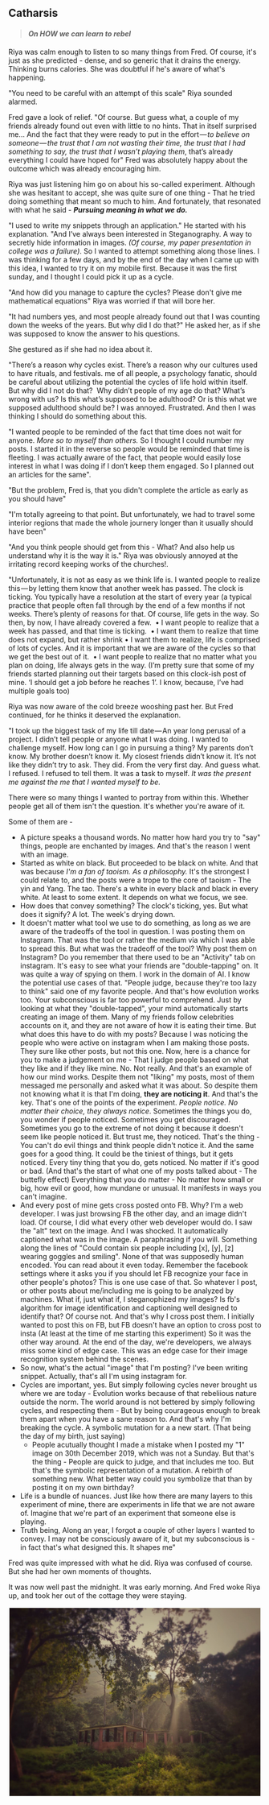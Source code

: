 ## Catharsis
> #### *On HOW we can learn to rebel*


Riya was calm enough to listen to so many things from Fred. Of course, it's just as she predicted - dense, and so generic that it drains the energy. Thinking burns calories. She was doubtful if he's aware of what's happening. 

"You need to be careful with an attempt of this scale" Riya sounded alarmed. 

Fred gave a look of relief. "Of course. But guess what, a couple of my friends already found out even with little to no hints. That in itself surprised me… And the fact that they were ready to put in the effort — *to believe on someone — the trust that I am not wasting their time, the trust that I had something to say, the trust that I wasn’t playing them*, that’s already everything I could have hoped for" Fred was absolutely happy about the outcome which was already encouraging him. 

Riya was just listening him go on about his so-called experiment. Although she was hesitant to accept, she was quite sure of one thing - That he tried doing something that meant so much to him. And fortunately, that resonated with what he said - ***Pursuing meaning in what we do.***

"I used to write my snippets through an application." He started with his explanation. "And I’ve always been interested in Steganography. A way to secretly hide information in images. *(Of course, my paper presentation in college was a failure)*. So I wanted to attempt something along those lines. I was thinking for a few days, and by the end of the day when I came up with this idea, I wanted to try it on my mobile first. Because it was the first sunday, and I thought I could pick it up as a cycle.  

"And how did you manage to capture the cycles? Please don't give me mathematical equations" Riya was worried if that will bore her. 

"It had numbers yes, and most people already found out that I was counting down the weeks of the years. But why did I do that?" He asked her, as if she was supposed to know the answer to his questions. 

She gestured as if she had no idea about it.

"There’s a reason why cycles exist. There’s a reason why our cultures used to have rituals, and festivals. me of all people, a psychology fanatic, should be careful about utilizing the potential the cycles of life hold within itself. 
But why did I not do that? 
Why didn’t people of my age do that? What’s wrong with us? Is this what’s supposed to be adulthood? Or is this what we supposed adulthood should be? I was annoyed. Frustrated. And then I was thinking I should do something about this. 


"I wanted people to be reminded of the fact that time does not wait for anyone. *More so to myself than others.* So I thought I could number my posts. I started it in the reverse so people would be reminded that time is fleeting. I was actually aware of the fact, that people would easily lose interest in what I was doing if I don’t keep them engaged. So I planned out an articles for the same".

"But the problem, Fred is, that you didn't complete the article as early as you should have"

"I'm totally agreeing to that point. But unfortunately, we had to travel some interior regions that made the whole journery longer than it usually should have been"

"And you think people should get from this - What? And also help us understand why it is the way it is." Riya was obviously annoyed at the irritating record keeping works of the churches!. 

"Unfortunately, it is not as easy as we think life is. I wanted people to realize this — by letting them know that another week has passed. The clock is ticking. You typically have a resolution at the start of every year (a typical practice that people often fall through by the end of a few months if not weeks. There’s plenty of reasons for that. Of course, life gets in the way. So then, by now, I have already covered a few. 
	• I want people to realize that a week has passed, and that time is ticking. 
	• I want them to realize that time does not expand, but rather shrink
	• I want them to realize, life is comprised of lots of cycles. And it is important that we are aware of the cycles so that we get the best out of it. 
	• I want people to realize that no matter what you plan on doing, life always gets in the way. (I’m pretty sure that some of my friends started planning out their targets based on this clock-ish post of mine. ‘I should get a job before he reaches 1’. I know, because, I’ve had multiple goals too)

Riya was now aware of the cold breeze wooshing past her. But Fred continued, for he thinks it deserved the explanation. 

"I took up the biggest task of my life till date — An year long perusal of a project. I didn’t tell people or anyone what I was doing. I wanted to challenge myself. How long can I go in pursuing a thing? My parents don’t know. My brother doesn’t know it. My closest friends didn’t know it. It’s not like they didn’t try to ask. They did. From the very first day. And guess what. I refused. I refused to tell them. It was a task to myself. *It was the present me against the me that I wanted myself to be.*

There were so many things I wanted to portray from within this. Whether people get all of them isn't the question. It's whether you're aware of it.  

Some of them are -  
- A picture speaks a thousand words. No matter how hard you try to "say" things, people are enchanted by images. And that's the reason I went with an image.  
- Started as white on black. But proceeded to be black on white. And that was because *I'm a fan of taoism. As a philosophy.* It's the strongest I could relate to, and the posts were a trope to the core of taoism - The yin and Yang. The tao. There's a white in every black and black in every white. At least to some extent. It depends on what we focus, we see.  
- How does that convey something? The clock's ticking, yes. But what does it signify? A lot. The week's drying down.  
- It doesn't matter what tool we use to do something, as long as we are aware of the tradeoffs of the tool in question. I was posting them on Instagram. That was the tool or rather the medium via which I was able to spread this. But what was the tradeoff of the tool? Why post them on Instagram? Do you remember that there used to be an "Activity" tab on instagram. It's easy to see what your friends are "double-tapping" on. It was  quite a way of spying on them. I work in the domain of AI. I know the potential use cases of that. "People judge, because they're too lazy to think" said one of my favorite people. And that's how evolution works too. Your subconscious is far too powerful to comprehend. Just by looking at what they "double-tapped", your mind automatically starts creating an image of them. Many of my friends follow celebrities accounts on it, and they are not aware of how it is eating their time. But what does this have to do with my posts? Because I was noticing the people who were active on instagram when I am making those posts. They sure like other posts, but not this one. Now, here is a chance for you to make a judgement on me - That I judge people based on what they like and if they like mine. No. Not really. And that's an example of how our mind works. Despite them not "liking" my posts, most of them messaged me personally and asked what it was about. So despite them not knowing what it is that I'm doing, **they are noticing it**. And that's the key. That's one of the points of the experiment. *People notice. No matter their choice, they always notice*. Sometimes the things you do, you wonder if people noticed. Sometimes you get discouraged. Sometimes you go to the extreme of not doing it because it doesn't seem like people noticed it. But trust me, they noticed. That's the thing - You can't do evil things and think people didn't notice it. And the same goes for a good thing. It could be the tiniest of things, but it gets noticed. Every tiny thing that you do, gets noticed. No matter if it's good or bad. (And that's the start of what one of my posts talked about - The buttefly effect) Everything that you do matter - No matter how small or big, how evil or good, how mundane or unusual. It manifests in ways you can't imagine.  
- And every post of mine gets cross posted onto FB. Why? I'm a web developer. I was just browsing FB the other day, and an image didn't load. Of course, I did what every other web developer would do. I saw the "alt" text on the image. And I was shocked. It automatically captioned what was in the image. A paraphrasing if you will. Something along the lines of "Could contain six people including [x], [y], [z] wearing goggles and smiling". None of that was supposedly human encoded. You can read about it even today. Remember the facebook settings where it asks you if you should let FB recognize your face in other people's photos? This is one use case of that. So whatever I post, or other posts about me/including me is going to be analyzed by machines. What if, just what if, I steganophized my images? Is fb's algorithm for image identification and captioning well designed to identify that? Of course not. And that's why I cross post them. I initially wanted to post this on FB, but FB doesn't have an option to cross post to insta (At least at the time of me starting this experiment) So it was the other way around. At the end of the day, we're developers, we always miss some kind of edge case. This was an edge case for their image recognition system behind the scenes.  
- So now, what's the actual "image" that I'm posting? I've been writing snippet. Actually, that's all I'm using instagram for.  
- Cycles are important, yes. But simply following cycles never brought us where we are today - Evolution works because of that rebeliious nature outside the norm. The world around is not bettered by simply following cycles, and respecting them - But by being courageous enough to break them apart when you have a sane reason to. And that's why I'm breaking the cycle. A symbolic mutation for a a new start. (That being the day of my birth, just saying)
  - People acutually thought I made a mistake when I posted my "1" image on 30th December 2019, which was not a Sunday. But that's the thing - People are quick to judge, and that includes me too. But that's the symbolic representation of a mutation. A rebirth of something new. What better way could you symbolize that than by posting it on my own birthday?
- Life is a bundle of nuances. Just like how there are many layers to this experiment of mine, there are experiments in life that we are not aware of. Imagine that we're part of an experiment that someone else is playing.  
- Truth being, Along an year, I forgot a couple of other layers I wanted to convey. I may not be consciously aware of it, but my subconscious is - in fact that's what designed this. It shapes me"

Fred was quite impressed with what he did. Riya was confused of course. But she had her own moments of thoughts.

It was now well past the midnight. It was early morning. And Fred woke Riya up, and took her out of the cottage they were staying. 

![sun-rise](sun_rise.jpeg)